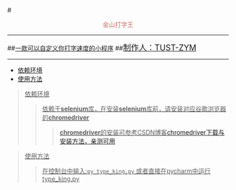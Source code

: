 #<center><font color =#c86f67>金山打字王</font></center>
***
##<u>一款可以自定义你打字速度的小程序</u>
##<u><font size = 4>制作人：TUST-ZYM</font>
***
* 依赖环境 
* 使用方法
> 依赖环境
>> 依赖于**selenium**库，在安装**selenium**库前，请安装对应谷歌浏览器的**chromedriver**
>>>**chromedriver**的安装可参考CSDN博客[chromedriver下载与安装方法，亲测可用](https://blog.csdn.net/zhoukeguai/article/details/113247342)

> 使用方法
>> 在控制台中输入:```py type_king.py``` 或者直接在pycharm中运行type_king.py